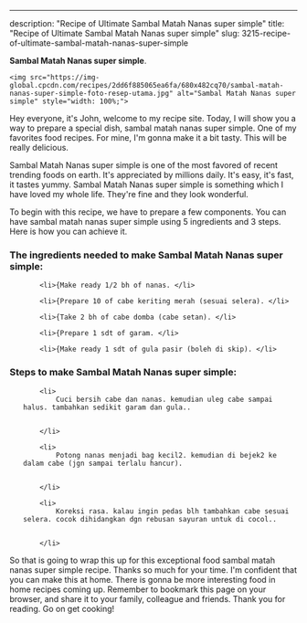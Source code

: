 ---
description: "Recipe of Ultimate Sambal Matah Nanas super simple"
title: "Recipe of Ultimate Sambal Matah Nanas super simple"
slug: 3215-recipe-of-ultimate-sambal-matah-nanas-super-simple

<p>
	<strong>Sambal Matah Nanas super simple</strong>. 
	
</p>
<p>
	
	<img src="https://img-global.cpcdn.com/recipes/2dd6f885065ea6fa/680x482cq70/sambal-matah-nanas-super-simple-foto-resep-utama.jpg" alt="Sambal Matah Nanas super simple" style="width: 100%;">
	
	
</p>
<p>
	Hey everyone, it's John, welcome to my recipe site. Today, I will show you a way to prepare a special dish, sambal matah nanas super simple. One of my favorites food recipes. For mine, I'm gonna make it a bit tasty. This will be really delicious.
</p>
	
<p>
	
</p>
<p>
	Sambal Matah Nanas super simple is one of the most favored of recent trending foods on earth. It's appreciated by millions daily. It's easy, it's fast, it tastes yummy. Sambal Matah Nanas super simple is something which I have loved my whole life. They're fine and they look wonderful.
</p>

<p>
To begin with this recipe, we have to prepare a few components. You can have sambal matah nanas super simple using 5 ingredients and 3 steps. Here is how you can achieve it.
</p>

<h3>The ingredients needed to make Sambal Matah Nanas super simple:</h3>

<ol>
	
		<li>{Make ready 1/2 bh of nanas. </li>
	
		<li>{Prepare 10 of cabe keriting merah (sesuai selera). </li>
	
		<li>{Take 2 bh of cabe domba (cabe setan). </li>
	
		<li>{Prepare 1 sdt of garam. </li>
	
		<li>{Make ready 1 sdt of gula pasir (boleh di skip). </li>
	
</ol>
<p>
	
</p>

<h3>Steps to make Sambal Matah Nanas super simple:</h3>

<ol>
	
		<li>
			Cuci bersih cabe dan nanas. kemudian uleg cabe sampai halus. tambahkan sedikit garam dan gula..
			
			
		</li>
	
		<li>
			Potong nanas menjadi bag kecil2. kemudian di bejek2 ke dalam cabe (jgn sampai terlalu hancur).
			
			
		</li>
	
		<li>
			Koreksi rasa. kalau ingin pedas blh tambahkan cabe sesuai selera. cocok dihidangkan dgn rebusan sayuran untuk di cocol..
			
			
		</li>
	
</ol>

<p>
	
</p>

<p>
	So that is going to wrap this up for this exceptional food sambal matah nanas super simple recipe. Thanks so much for your time. I'm confident that you can make this at home. There is gonna be more interesting food in home recipes coming up. Remember to bookmark this page on your browser, and share it to your family, colleague and friends. Thank you for reading. Go on get cooking!
</p>

